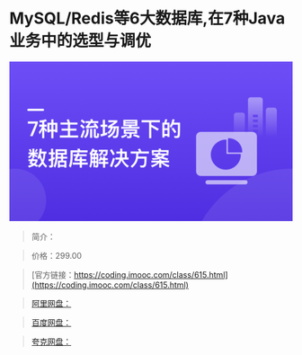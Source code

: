 # MySQL/Redis等6大数据库,在7种Java业务中的选型与调优

![img](../../assets/636c706b09c2a5d305400304.png)

> 简介：

> 价格：299.00

> [官方链接：https://coding.imooc.com/class/615.html](https://coding.imooc.com/class/615.html)

> [阿里网盘：]()

> [百度网盘：]()

> [夸克网盘：]()
